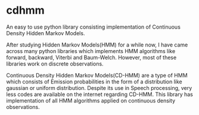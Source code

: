 # cdhmm
An easy to use python library consisting implementation of Continuous Density Hidden Markov Models.

After studying Hidden Markov Models(HMM) for a while now, I have came across many python libraries which implements HMM algorithms like forward,  backward, Viterbi and Baum-Welch. However, most of these libraries work on discrete observations. 

Continuous Density Hidden Markov Models(CD-HMM) are a type of HMM which consists of Emission probabilities in the form of a distribution like gaussian or uniform distribution. Despite its use in Speech processing, very less codes are available on the internet regarding CD-HMM. This library has implementation of all HMM algorithms applied on continuous density observations.
